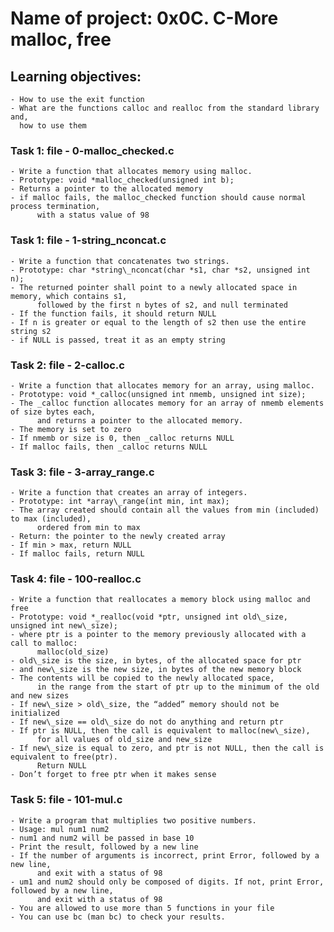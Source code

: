 # Name of project: 0x0C. C-More malloc, free
## Learning objectives:
	- How to use the exit function
	- What are the functions calloc and realloc from the standard library and,
	  how to use them
### Task 1: file - 0-malloc\_checked.c
	- Write a function that allocates memory using malloc.
	- Prototype: void *malloc_checked(unsigned int b);
	- Returns a pointer to the allocated memory
	- if malloc fails, the malloc_checked function should cause normal process termination,
          with a status value of 98
### Task 1: file - 1-string\_nconcat.c
	- Write a function that concatenates two strings.
	- Prototype: char *string\_nconcat(char *s1, char *s2, unsigned int n);
	- The returned pointer shall point to a newly allocated space in memory, which contains s1,
          followed by the first n bytes of s2, and null terminated
	- If the function fails, it should return NULL
	- If n is greater or equal to the length of s2 then use the entire string s2
	- if NULL is passed, treat it as an empty string
### Task 2: file - 2-calloc.c
	- Write a function that allocates memory for an array, using malloc.
	- Prototype: void *_calloc(unsigned int nmemb, unsigned int size);
	- The _calloc function allocates memory for an array of nmemb elements of size bytes each,
          and returns a pointer to the allocated memory.
	- The memory is set to zero
	- If nmemb or size is 0, then _calloc returns NULL
	- If malloc fails, then _calloc returns NULL
### Task 3: file - 3-array\_range.c
	- Write a function that creates an array of integers.
	- Prototype: int *array\_range(int min, int max);
	- The array created should contain all the values from min (included) to max (included),
          ordered from min to max
	- Return: the pointer to the newly created array
	- If min > max, return NULL
	- If malloc fails, return NULL
### Task 4: file - 100-realloc.c
	- Write a function that reallocates a memory block using malloc and free
	- Prototype: void *_realloc(void *ptr, unsigned int old\_size, unsigned int new\_size);
	- where ptr is a pointer to the memory previously allocated with a call to malloc:
          malloc(old_size)
	- old\_size is the size, in bytes, of the allocated space for ptr
	- and new\_size is the new size, in bytes of the new memory block
	- The contents will be copied to the newly allocated space,
          in the range from the start of ptr up to the minimum of the old and new sizes
	- If new\_size > old\_size, the “added” memory should not be initialized
	- If new\_size == old\_size do not do anything and return ptr
	- If ptr is NULL, then the call is equivalent to malloc(new\_size),
          for all values of old_size and new_size
	- If new\_size is equal to zero, and ptr is not NULL, then the call is equivalent to free(ptr).
          Return NULL
	- Don’t forget to free ptr when it makes sense
### Task 5: file - 101-mul.c
	- Write a program that multiplies two positive numbers.
	- Usage: mul num1 num2
	- num1 and num2 will be passed in base 10
	- Print the result, followed by a new line
	- If the number of arguments is incorrect, print Error, followed by a new line,
          and exit with a status of 98
	- um1 and num2 should only be composed of digits. If not, print Error, followed by a new line,
          and exit with a status of 98
	- You are allowed to use more than 5 functions in your file
	- You can use bc (man bc) to check your results.

